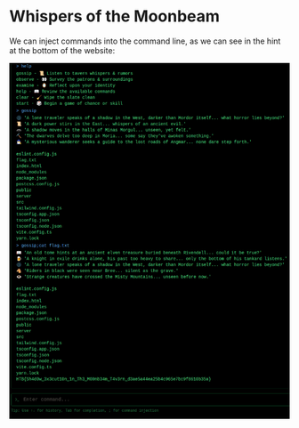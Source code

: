 # Whispers of the Moonbeam
We can inject commands into the command line, as we can see in the hint at the bottom of the website:

![Flag](./images/Whispers_of_the_Moonbeam_flag.png)